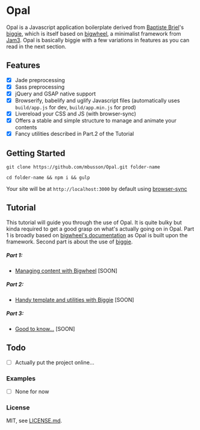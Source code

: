 # Opal

Opal is a Javascript application boilerplate derived from [Baptiste Briel](https://github.com/baptistebriel/)'s [biggie](https://github.com/baptistebriel/biggie), which is itself based on [bigwheel](https://github.com/bigwheel-framework), a minimalist framework from [Jam3](http://www.jam3.com/). Opal is basically biggie with a few variations in features as you can read in the next section.

## Features

- [x] Jade preprocessing
- [x] Sass preprocessing
- [x] jQuery and GSAP native support
- [x] Browserify, babelify and uglify Javascript files (automatically uses `build/app.js` for dev, `build/app.min.js` for prod)
- [x] Livereload your CSS and JS (with browser-sync)
- [x] Offers a stable and simple structure to manage and animate your contents
- [x] Fancy utilities described in Part.2 of the Tutorial

## Getting Started

`git clone https://github.com/mbusson/Opal.git folder-name`

`cd folder-name && npm i && gulp`

Your site will be at `http://localhost:3000` by default using [browser-sync](http://www.browsersync.io)

## Tutorial

This tutorial will guide you through the use of Opal. It is quite bulky but kinda required to get a good grasp on what's actually going on in Opal.
Part 1 is broadly based on [bigwheel's documentation](https://github.com/bigwheel-framework/documentation) as Opal is built upon the framework. Second part is about the use of [biggie](https://github.com/baptistebriel/biggie).

##### Part 1:
- [Managing content with Bigwheel](quickstart.md) [SOON]

##### Part 2:
- [Handy template and utilities with Biggie](quickstart.md) [SOON]

##### Part 3:
- [Good to know...](quickstart.md) [SOON]

## Todo

- [ ] Actually put the project online...

### Examples

- [ ] None for now

### License

MIT, see [LICENSE.md]().
